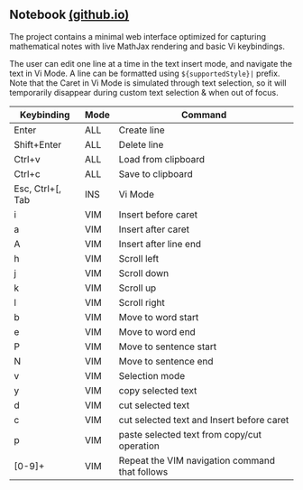 ## Notebook [(github.io)](https://aditya-r-m.github.io/notebook/)

The project contains a minimal web interface optimized for capturing mathematical notes with live MathJax rendering and basic Vi keybindings.

The user can edit one line at a time in the text insert mode, and navigate the text in Vi Mode. A line can be formatted using `${supportedStyle}|` prefix.
Note that the Caret in Vi Mode is simulated through text selection, so it will temporarily disappear during custom text selection & when out of focus.

| Keybinding | Mode | Command |
| ---------- | ---- | ------- |
| Enter | ALL | Create line |
| Shift+Enter | ALL | Delete line |
| Ctrl+v | ALL | Load from clipboard |
| Ctrl+c | ALL | Save to clipboard |
| Esc, Ctrl+[, Tab | INS | Vi Mode |
| i | VIM | Insert before caret |
| a | VIM | Insert after caret |
| A | VIM | Insert after line end |
| h | VIM | Scroll left |
| j | VIM | Scroll down |
| k | VIM | Scroll up |
| l | VIM | Scroll right |
| b | VIM | Move to word start |
| e | VIM | Move to word end |
| P | VIM | Move to sentence start |
| N | VIM | Move to sentence end |
| v | VIM | Selection mode |
| y | VIM | copy selected text |
| d | VIM | cut selected text |
| c | VIM | cut selected text and Insert before caret |
| p | VIM | paste selected text from copy/cut operation |
| [0-9]+ | VIM | Repeat the VIM navigation command that follows |
